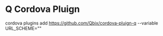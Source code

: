 # Q Cordova Pluign

cordova plugins add https://github.com/Qbix/cordova-pluign-q --variable URL_SCHEME="<openurl>"